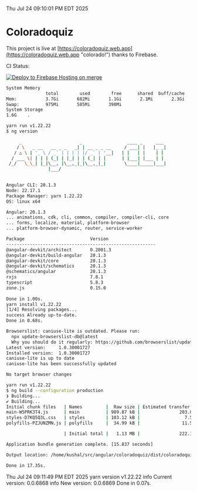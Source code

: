 Thu Jul 24 09:10:01 PM EDT 2025

# Coloradoquiz


This project is live at [https://coloradoquiz.web.app](https://coloradoquiz.web.app "colorado!") thanks to Firebase.

CI Status: 

[![Deploy to Firebase Hosting on merge](https://github.com/teamkushal/coloradoquiz/actions/workflows/firebase-hosting-merge.yml/badge.svg)](https://github.com/teamkushal/coloradoquiz/actions/workflows/firebase-hosting-merge.yml)

```bash
System Memory
               total        used        free      shared  buff/cache   available
Mem:           3.7Gi       682Mi       1.1Gi       2.1Mi       2.3Gi       3.1Gi
Swap:          975Mi       585Mi       390Mi
System Storage
1.6G	.
```
```bash
yarn run v1.22.22
$ ng version

     _                      _                 ____ _     ___
    / \   _ __   __ _ _   _| | __ _ _ __     / ___| |   |_ _|
   / △ \ | '_ \ / _` | | | | |/ _` | '__|   | |   | |    | |
  / ___ \| | | | (_| | |_| | | (_| | |      | |___| |___ | |
 /_/   \_\_| |_|\__, |\__,_|_|\__,_|_|       \____|_____|___|
                |___/
    

Angular CLI: 20.1.3
Node: 22.17.1
Package Manager: yarn 1.22.22
OS: linux x64

Angular: 20.1.3
... animations, cdk, cli, common, compiler, compiler-cli, core
... forms, localize, material, platform-browser
... platform-browser-dynamic, router, service-worker

Package                         Version
---------------------------------------------------------
@angular-devkit/architect       0.2001.3
@angular-devkit/build-angular   20.1.3
@angular-devkit/core            20.1.3
@angular-devkit/schematics      20.1.3
@schematics/angular             20.1.3
rxjs                            7.8.1
typescript                      5.8.3
zone.js                         0.15.0
    
Done in 1.00s.
yarn install v1.22.22
[1/4] Resolving packages...
success Already up-to-date.
Done in 0.68s.
```
```bash
Browserslist: caniuse-lite is outdated. Please run:
  npx update-browserslist-db@latest
  Why you should do it regularly: https://github.com/browserslist/update-db#readme
Latest version:     1.0.30001727
Installed version:  1.0.30001727
caniuse-lite is up to date
caniuse-lite has been successfully updated

No target browser changes
```
```bash
yarn run v1.22.22
$ ng build --configuration production
❯ Building...
✔ Building...
Initial chunk files   | Names         |  Raw size | Estimated transfer size
main-W5PRK3T4.js      | main          | 989.87 kB |               203.03 kB
styles-D7KQ5Q3L.css   | styles        | 103.12 kB |                 7.58 kB
polyfills-PZJUNZMN.js | polyfills     |  34.99 kB |                11.55 kB

                      | Initial total |   1.13 MB |               222.16 kB

Application bundle generation complete. [15.837 seconds]

Output location: /home/kushal/src/angular/coloradoquiz/dist/coloradoquiz

Done in 17.35s.
```
Thu Jul 24 09:11:49 PM EDT 2025
yarn version v1.22.22
info Current version: 0.0.6868
info New version: 0.0.6869
Done in 0.07s.
